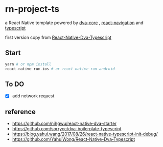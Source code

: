 # rn-project-ts

a React Native template powered by [dva-core](https://github.com/dvajs/dva/tree/master/packages/dva-core) , [react-navigation](https://github.com/react-community/react-navigation) and [typescript](https://github.com/Microsoft/TypeScript)

first version copy from [React-Native-Dva-Typescript](https://github.com/YahuiWong/React-Native-Dva-Typescript)

## Start

```bash
yarn # or npm install
react-native run-ios # or react-native run-android
```

## To DO

- [x] add network request

## reference

- https://github.com/nihgwu/react-native-dva-starter
- https://github.com/sorrycc/dva-boilerplate-typescript
- https://blog.yahui.wang/2017/08/26/react-native-typescript-init-debug/
- https://github.com/YahuiWong/React-Native-Dva-Typescript
